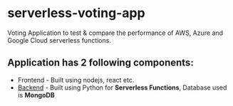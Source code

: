 # serverless-voting-app
Voting Application to test &amp; compare the performance of AWS, Azure and Google Cloud serverless functions.

## Application has 2 following components:
- Frontend - Built using nodejs, react etc.
- [Backend](./Backend) - Built using Python for **Serverless Functions**, Database used is **MongoDB**
